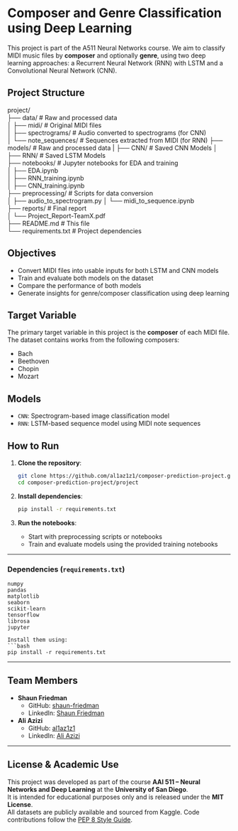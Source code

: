 # Composer and Genre Classification using Deep Learning

This project is part of the A511 Neural Networks course. We aim to classify MIDI music files by **composer** and optionally **genre**, using two deep learning approaches: a Recurrent Neural Network (RNN) with LSTM and a Convolutional Neural Network (CNN).

## Project Structure


project/  
├── data/ # Raw and processed data  
│ ├── midi/ # Original MIDI files  
│ ├── spectrograms/ # Audio converted to spectrograms (for CNN)  
│ └── note_sequences/ # Sequences extracted from MIDI (for RNN)
├── models/ # Raw and processed data
| ├── CNN/ # Saved CNN Models 
│ ├── RNN/ # Saved LSTM Models     
├── notebooks/ # Jupyter notebooks for EDA and training  
│ ├── EDA.ipynb  
│ ├── RNN_training.ipynb  
│ ├── CNN_training.ipynb  
├── preprocessing/ # Scripts for data conversion  
│ ├── audio_to_spectrogram.py
│ └── midi_to_sequence.ipynb  
├── reports/ # Final report  
│ └── Project_Report-TeamX.pdf  
├── README.md # This file  
└── requirements.txt # Project dependencies  


## Objectives

- Convert MIDI files into usable inputs for both LSTM and CNN models
- Train and evaluate both models on the dataset
- Compare the performance of both models
- Generate insights for genre/composer classification using deep learning


## Target Variable

The primary target variable in this project is the **composer** of each MIDI file.  
The dataset contains works from the following composers:

- Bach 
- Beethoven
- Chopin
- Mozart

## Models

- `CNN`: Spectrogram-based image classification model
- `RNN`: LSTM-based sequence model using MIDI note sequences


## How to Run

1. **Clone the repository**:
   ```bash
   git clone https://github.com/al1az1z1/composer-prediction-project.git
   cd composer-prediction-project/project
   ```

2. **Install dependencies**:
   ```bash
   pip install -r requirements.txt
   ```

3. **Run the notebooks**:
   - Start with preprocessing scripts or notebooks
   - Train and evaluate models using the provided training notebooks

---

### Dependencies (`requirements.txt`)

```
numpy
pandas
matplotlib
seaborn
scikit-learn
tensorflow
librosa
jupyter

Install them using:
```bash
pip install -r requirements.txt
```

---


## Team Members

- **Shaun Friedman**
  - GitHub: [shaun-friedman](https://github.com/shaun-friedman)
  - LinkedIn: [Shaun Friedman](https://www.linkedin.com/in/shaun-friedman/)
- **Ali Azizi** 
  - GitHub: [al1az1z1](https://github.com/al1az1z1)
  - LinkedIn: [Ali Azizi](https://www.linkedin.com/in/al1az1z1)

---


## License & Academic Use

This project was developed as part of the course **AAI 511 – Neural Networks and Deep Learning** at the **University of San Diego**.  
It is intended for educational purposes only and is released under the **MIT License**.  
All datasets are publicly available and sourced from Kaggle. Code contributions follow the [PEP 8 Style Guide](https://peps.python.org/pep-0008/).
